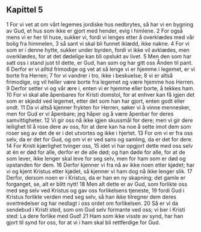 ## Kapittel 5

1 For vi vet at om vårt legemes jordiske hus nedbrytes, så har vi en bygning av Gud, et hus som ikke er gjort med hender, evig i himlene.
2 For også mens vi er her til huse, sukker vi, fordi vi lenges etter å overklædes med vår bolig fra himmelen,
3 så sant vi skal bli funnet iklædd, ikke nakne.
4 For vi som er i denne hytte, sukker under byrden, fordi vi ikke vil avklædes, men overklædes, for at det dødelige kan bli opslukt av livet.
5 Men den som har satt oss i stand just til dette, er Gud, han som og har gitt oss Ånden til pant.
6 Derfor er vi alltid frimodige og vet at så lenge vi er hjemme i legemet, er vi borte fra Herren;
7 for vi vandrer i tro, ikke i beskuelse;
8 vi er altså frimodige, og vil heller være borte fra legemet og være hjemme hos Herren.
9 Derfor setter vi og vår ære i, enten vi er hjemme eller borte, å tekkes ham.
10 For vi skal alle åpenbares for Kristi domstol, for at enhver kan få igjen det som er skjedd ved legemet, etter det som han har gjort, enten godt eller ondt.
11 Da vi altså kjenner frykten for Herren, søker vi å vinne mennesker, men for Gud er vi åpenbare; jeg håper og å være åpenbar for deres samvittigheter.
12 Vi gir oss nå ikke igjen skussmål for dere; men vi gir dere leilighet til å rose dere av oss, for at dere kan ha noe å sette imot dem som roser seg av det de er i det utvortes og ikke i hjertet.
13 For om vi er fra oss selv, da er det for Gud, og om vi er ved sans og samling, da er det for dere.
14 For Kristi kjærlighet tvinger oss,
15 idet vi har opgjort dette med oss selv at én er død for alle, derfor er de alle død; og han døde for alle, for at de som lever, ikke lenger skal leve for seg selv, men for ham som er død og opstanden for dem.
16 Derfor kjenner vi fra nå av ikke noen etter kjødet; har vi og kjent Kristus etter kjødet, så kjenner vi ham dog nå ikke lenger slik.
17 Derfor, dersom noen er i Kristus, da er han en ny skapning; det gamle er forganget, se, alt er blitt nytt!
18 Men alt dette er av Gud, som forlikte oss med seg selv ved Kristus og gav oss forlikelsens tjeneste,
19 fordi Gud i Kristus forlikte verden med seg selv, så han ikke tilregner dem deres overtredelser og har nedlagt i oss ordet om forlikelsen.
20 Så er vi da sendebud i Kristi sted, som om Gud selv formante ved oss; vi ber i Kristi sted: La dere forlike med Gud!
21 Ham som ikke visste av synd, har han gjort til synd for oss, for at vi i ham skal bli rettferdige for Gud.

